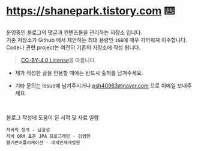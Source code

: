# https://shanepark.tistory.com ⌨️

운영중인 블로그의 댓글과 컨텐츠들을 관리하는 저장소 입니다.  
기존 저장소가 Github 에서 제안하는 최대 용량인 `1GB`에 매우 가까워져 이주합니다.  
Code나 관련 project는 여전히 기존의 저장소에 작성 됩니다.
> <a href="https://github.com/Shane-Park/markdownBlog/blob/master/LICENSE"> CC-BY-4.0 License</a>를 따릅니다.  
- 제가 작성한 글을 인용할 때에는 반드시 출처를 남겨주세요.
 
- 기타 문의는 Issue에 남겨주시거나 psh40963@naver.com 으로 이메일 보내주세요.  

<br/>

블로그 작성에 도움이 된 서적 및 자료 일람

```
자바의 정석 - 남궁성
자바 ORM 표준 JPA 프로그래밍 - 김영한
웹기반어플리케이션 - 대덕인재개발원
```

